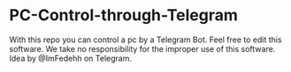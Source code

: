 # PC-Control-through-Telegram
With this repo you can control a pc by a Telegram Bot. Feel free to edit this software. We take no responsibility for the improper use of this software. Idea by @ImFedehh on Telegram.
